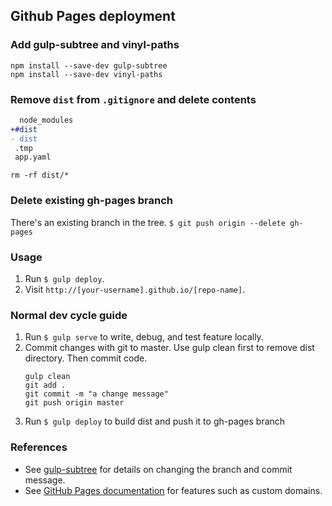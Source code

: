 

## Github Pages deployment

### Add gulp-subtree and vinyl-paths
```
npm install --save-dev gulp-subtree
npm install --save-dev vinyl-paths
```
### Remove `dist` from `.gitignore` and delete contents

```diff
  node_modules
+#dist
- dist
 .tmp
 app.yaml
```

```
rm -rf dist/*
```

### Delete existing gh-pages branch

There's an existing branch in the tree.
`$ git push origin --delete gh-pages`

### Usage

1. Run `$ gulp deploy`.
2. Visit `http://[your-username].github.io/[repo-name]`.

### Normal dev cycle guide

1. Run `$ gulp serve` to write, debug, and test feature locally.
2. Commit changes with git to master. Use gulp clean first to remove dist directory.  Then commit code.
   ```
   gulp clean
   git add .
   git commit -m "a change message"   
   git push origin master
   ```
3. Run `$ gulp deploy` to build dist and push it to gh-pages branch


### References

- See [gulp-subtree](https://github.com/Snugug/gulp-subtree) for details on changing the branch and commit message.
- See [GitHub Pages documentation](https://help.github.com/categories/20/articles) for features such as custom domains.
